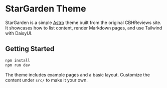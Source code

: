 # StarGarden Theme

StarGarden is a simple [Astro](https://astro.build/) theme built from the original CBHReviews site. It showcases how to list content, render Markdown pages, and use Tailwind with DaisyUI.

## Getting Started

```bash
npm install
npm run dev
```

The theme includes example pages and a basic layout. Customize the content under `src/` to make it your own.
